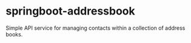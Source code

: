 # springboot-addressbook
Simple API service for managing contacts within a collection of address books.
